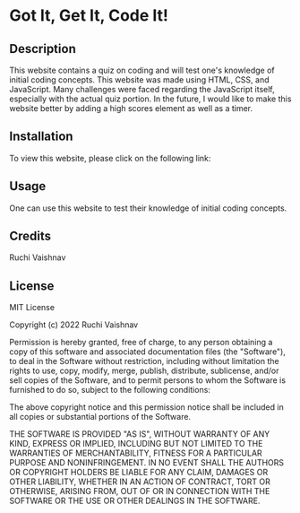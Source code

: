 # Got It, Get It, Code It!

## Description

This website contains a quiz on coding and will test one's knowledge of initial coding concepts.  This website was made using HTML, CSS, and JavaScript.  Many challenges were faced regarding the JavaScript itself, especially with the actual quiz portion.  In the future, I would like to make this website better by adding a high scores element as well as a timer.

## Installation

To view this website, please click on the following link: 

## Usage

One can use this website to test their knowledge of initial coding concepts.

## Credits

Ruchi Vaishnav

## License

MIT License

Copyright (c) 2022 Ruchi Vaishnav

Permission is hereby granted, free of charge, to any person obtaining a copy of this software and associated documentation files (the "Software"), to deal in the Software without restriction, including without limitation the rights to use, copy, modify, merge, publish, distribute, sublicense, and/or sell copies of the Software, and to permit persons to whom the Software is furnished to do so, subject to the following conditions:

The above copyright notice and this permission notice shall be included in all copies or substantial portions of the Software.

THE SOFTWARE IS PROVIDED "AS IS", WITHOUT WARRANTY OF ANY KIND, EXPRESS OR IMPLIED, INCLUDING BUT NOT LIMITED TO THE WARRANTIES OF MERCHANTABILITY, FITNESS FOR A PARTICULAR PURPOSE AND NONINFRINGEMENT. IN NO EVENT SHALL THE AUTHORS OR COPYRIGHT HOLDERS BE LIABLE FOR ANY CLAIM, DAMAGES OR OTHER LIABILITY, WHETHER IN AN ACTION OF CONTRACT, TORT OR OTHERWISE, ARISING FROM, OUT OF OR IN CONNECTION WITH THE SOFTWARE OR THE USE OR OTHER DEALINGS IN THE SOFTWARE.

